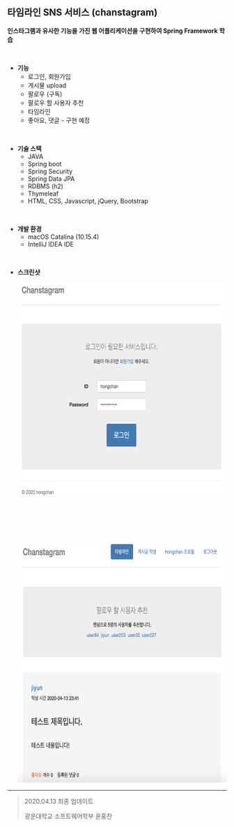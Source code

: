 ## 타임라인 SNS 서비스 (chanstagram)

**인스타그램과 유사한 기능을 가진 웹 어플리케이션을 구현하여 Spring Framework 학습**

<br>

- **기능**
  - 로그인, 회원가입
  - 게시물 upload
  - 팔로우 (구독)
  - 팔로우 할 사용자 추천
  - 타임라인
  - 좋아요, 댓글 - 구현 예정

<br>

- **기술 스택**
  + JAVA
  + Spring boot
  + Spring Security
  + Spring Data JPA
  + RDBMS (h2)
  + Thymeleaf
  + HTML, CSS, Javascript, jQuery, Bootstrap

<br>

+ **개발 환경**
  + macOS Catalina (10.15.4)
  + IntelliJ IDEA IDE

<br>

- **스크린샷**

  <img width="600" height="500" src="./readimg/img1.png"></img>
  
  <br><br>
  
  <br>
  
  <img width="600" height="550" src="./readimg/img2.png"></img>



---

> 2020.04.13 최종 업데이트
>
> 광운대학교 소프트웨어학부 윤홍찬

